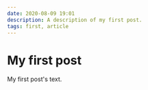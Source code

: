 ```yaml
---
date: 2020-08-09 19:01
description: A description of my first post.
tags: first, article
---
```

# My first post

My first post's text.

